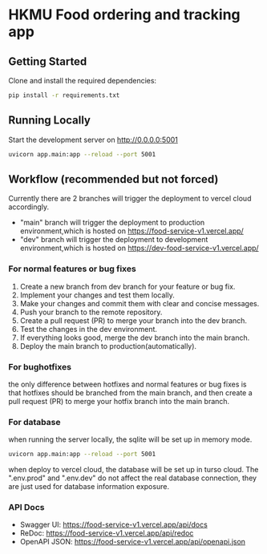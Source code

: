# HKMU Food ordering and tracking app


## Getting Started

Clone and install the required dependencies:

```bash
pip install -r requirements.txt
```


## Running Locally

Start the development server on http://0.0.0.0:5001

```bash
uvicorn app.main:app --reload --port 5001
```

## Workflow (recommended but not forced)

Currently there are 2 branches will trigger the deployment to vercel cloud accordingly.

- "main" branch will trigger the deployment to production environment,which is hosted on https://food-service-v1.vercel.app/
- "dev" branch will trigger the deployment to development environment,which is hosted on https://dev-food-service-v1.vercel.app/

### For normal features or bug fixes

1. Create a new branch from dev branch for your feature or bug fix.
2. Implement your changes and test them locally.
2. Make your changes and commit them with clear and concise messages.
3. Push your branch to the remote repository.
4. Create a pull request (PR) to merge your branch into the dev branch.
5. Test the changes in the dev environment.
6. If everything looks good, merge the dev branch into the main branch.
7. Deploy the main branch to production(automatically).

### For bughotfixes

the only difference between hotfixes and normal features or bug fixes is that hotfixes should be branched from the main branch, and then create a pull request (PR) to merge your hotfix branch into the main branch.

### For database

when running the server locally, the sqlite will be set up in memory mode.

```bash
uvicorn app.main:app --reload --port 5001
```

when deploy to vercel cloud, the database will be set up in turso cloud.
The ".env.prod" and ".env.dev" do not affect the real database connection, they are just used for database information exposure.



### API Docs
- Swagger UI: https://food-service-v1.vercel.app/api/docs
- ReDoc: https://food-service-v1.vercel.app/api/redoc
- OpenAPI JSON: https://food-service-v1.vercel.app/api/openapi.json
